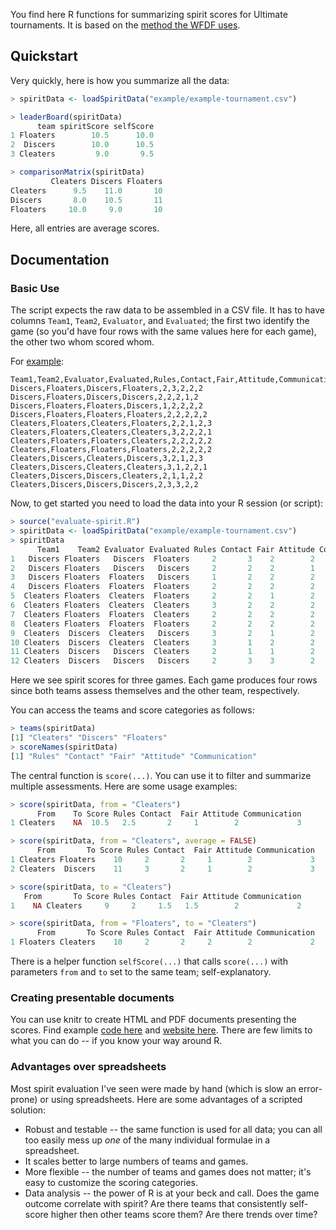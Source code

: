 You find here R functions for summarizing spirit scores for Ultimate tournaments.
It is based on the 
    [method the WFDF uses](http://www.wfdf.org/sotg/spirit-rules-a-scoring).

## Quickstart

Very quickly, here is how you summarize all the data:

~~~R
> spiritData <- loadSpiritData("example/example-tournament.csv")

> leaderBoard(spiritData)
      team spiritScore selfScore
1 Floaters        10.5      10.0
2  Discers        10.0      10.5
3 Cleaters         9.0       9.5

> comparisonMatrix(spiritData)
         Cleaters Discers Floaters
Cleaters      9.5    11.0       10
Discers       8.0    10.5       11
Floaters     10.0     9.0       10
~~~

Here, all entries are average scores.


## Documentation

### Basic Use

The script expects the raw data to be assembled in a CSV file.
It has to have columns `Team1`, `Team2`, `Evaluator`, and `Evaluated`;
the first two identify the game (so you'd have four rows with the same 
values here for each game), the other two whom scored whom.

For [example](https://github.com/reitzig/ultimate-spirit-evaluation/blob/master/example/example-tournament.csv):

~~~
Team1,Team2,Evaluator,Evaluated,Rules,Contact,Fair,Attitude,Communication
Discers,Floaters,Discers,Floaters,2,3,2,2,2
Discers,Floaters,Discers,Discers,2,2,2,1,2
Discers,Floaters,Floaters,Discers,1,2,2,2,2
Discers,Floaters,Floaters,Floaters,2,2,2,2,2
Cleaters,Floaters,Cleaters,Floaters,2,2,1,2,3
Cleaters,Floaters,Cleaters,Cleaters,3,2,2,2,1
Cleaters,Floaters,Floaters,Cleaters,2,2,2,2,2
Cleaters,Floaters,Floaters,Floaters,2,2,2,2,2
Cleaters,Discers,Cleaters,Discers,3,2,1,2,3
Cleaters,Discers,Cleaters,Cleaters,3,1,2,2,1
Cleaters,Discers,Discers,Cleaters,2,1,1,2,2
Cleaters,Discers,Discers,Discers,2,3,3,2,2
~~~

Now, to get started you need to load the data into your R session (or script):

~~~R
> source("evaluate-spirit.R")
> spiritData <- loadSpiritData("example/example-tournament.csv")
> spiritData
      Team1    Team2 Evaluator Evaluated Rules Contact Fair Attitude Communication
1   Discers Floaters   Discers  Floaters     2       3    2        2             2
2   Discers Floaters   Discers   Discers     2       2    2        1             2
3   Discers Floaters  Floaters   Discers     1       2    2        2             2
4   Discers Floaters  Floaters  Floaters     2       2    2        2             2
5  Cleaters Floaters  Cleaters  Floaters     2       2    1        2             3
6  Cleaters Floaters  Cleaters  Cleaters     3       2    2        2             1
7  Cleaters Floaters  Floaters  Cleaters     2       2    2        2             2
8  Cleaters Floaters  Floaters  Floaters     2       2    2        2             2
9  Cleaters  Discers  Cleaters   Discers     3       2    1        2             3
10 Cleaters  Discers  Cleaters  Cleaters     3       1    2        2             1
11 Cleaters  Discers   Discers  Cleaters     2       1    1        2             2
12 Cleaters  Discers   Discers   Discers     2       3    3        2             2
~~~

Here we see spirit scores for three games. Each game produces four rows since
both teams assess themselves and the other team, respectively.

You can access the teams and score categories as follows:

~~~R
> teams(spiritData)
[1] "Cleaters" "Discers" "Floaters"
> scoreNames(spiritData)
[1] "Rules" "Contact" "Fair" "Attitude" "Communication"
~~~

The central function is `score(...)`. You can use it to filter and summarize 
multiple assessments. Here are some usage examples:

~~~R
> score(spiritData, from = "Cleaters")
      From    To Score Rules Contact  Fair Attitude Communication
1 Cleaters    NA  10.5   2.5       2     1        2             3

> score(spiritData, from = "Cleaters", average = FALSE)
      From       To Score Rules Contact  Fair Attitude Communication
1 Cleaters Floaters    10     2       2     1        2             3
2 Cleaters  Discers    11     3       2     1        2             3

> score(spiritData, to = "Cleaters")
   From       To Score Rules Contact  Fair Attitude Communication
1    NA Cleaters     9     2     1.5   1.5        2             2

> score(spiritData, from = "Floaters", to = "Cleaters")
      From       To Score Rules Contact  Fair Attitude Communication
1 Floaters Cleaters    10     2       2     2        2             2
~~~

There is a helper function `selfScore(...)` that calls `score(...)` with 
parameters `from` and `to` set to the same team; self-explanatory.

### Creating presentable documents

You can use knitr to create HTML and PDF documents presenting the scores.
Find example 
    [code here](https://github.com/reitzig/ultimate-spirit-evaluation/blob/master/example/example-summary.Rmd)
and
    [website here](https://htmlpreview.github.io/?https://github.com/reitzig/ultimate-spirit-evaluation/blob/master/example/example-summary.html).
There are few limits to what you can do -- if you know your way around R.

### Advantages over spreadsheets

Most spirit evaluation I've seen were made by hand (which is slow an error-prone)
or using spreadsheets. Here are some advantages of a scripted solution:

 * Robust and testable -- the same function is used for all data; you can all too
   easily mess up _one_ of the many individual formulae in a spreadsheet.
 * It scales better to large numbers of teams and games.
 * More flexible -- the number of teams and games does not matter; it's easy to
   customize the scoring categories.
 * Data analysis -- the power of R is at your beck and call. Does the game outcome
   correlate with spirit? Are there teams that consistently self-score higher
   then other teams score them? Are there trends over time?
